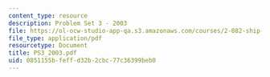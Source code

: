 ```yaml
---
content_type: resource
description: Problem Set 3 - 2003
file: https://ol-ocw-studio-app-qa.s3.amazonaws.com/courses/2-082-ship-structural-analysis-design-13-122-spring-2003/0851155bfeffd32b2cbc77c36399beb0_PS3_2003.pdf
file_type: application/pdf
resourcetype: Document
title: PS3_2003.pdf
uid: 0851155b-feff-d32b-2cbc-77c36399beb0
---
```

